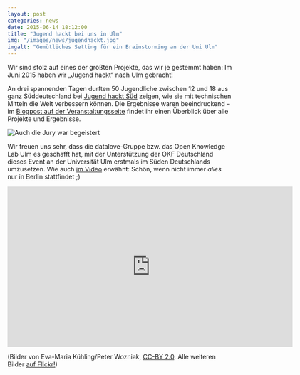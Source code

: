```yaml
---
layout: post
categories: news
date: 2015-06-14 18:12:00
title: "Jugend hackt bei uns in Ulm"
img: "/images/news/jugendhackt.jpg" 
imgalt: "Gemütliches Setting für ein Brainstorming an der Uni Ulm"
---
```


Wir sind stolz auf eines der größten Projekte, das wir je gestemmt haben: Im Juni 2015 haben wir „Jugend hackt“ nach Ulm gebracht!

An drei spannenden Tagen durften 50 Jugendliche zwischen 12 und 18 aus ganz Süddeutschland bei [Jugend hackt Süd](http://jugendhackt.de/sued) zeigen, wie sie mit technischen Mitteln die Welt verbessern können. Die Ergebnisse waren beeindruckend – im [Blogpost auf der Veranstaltungsseite](http://jugendhackt.de/die-jugend-im-sueden-hat-gehackt/) findet ihr einen Überblick über alle Projekte und Ergebnisse.

![Auch die Jury war begeistert]({{https://www.flickr.com/photos/okfde/18215400933/in/album-72157654508365302/}}https://farm6.staticflickr.com/5497/18215400933_ccf10f463f_z.jpg)

Wir freuen uns sehr, dass die datalove-Gruppe bzw. das Open Knowledge Lab Ulm es geschafft hat, mit der Unterstützung der OKF Deutschland dieses Event an der Universität Ulm erstmals im Süden Deutschlands umzusetzen. Wie auch [im Video](https://www.youtube.com/watch?v=l5IPsJZ5iTg) erwähnt: Schön, wenn nicht immer _alles_ nur in Berlin stattfindet ;)

<iframe width="640" height="360" src="https://www.youtube.com/embed/l5IPsJZ5iTg" frameborder="0" allowfullscreen></iframe>

(Bilder von Eva-Maria Kühling/Peter Wozniak, [CC-BY 2.0](https://creativecommons.org/licenses/by/2.0/). Alle weiteren Bilder [auf Flickr!](https://www.flickr.com/photos/okfde/sets/72157654508365302))
